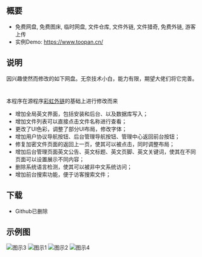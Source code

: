  ## 概要

 * 免费网盘, 免费图床, 临时网盘, 文件仓库, 文件外链, 文件猎奇, 免费外链, 游客上传
 * 实例Demo: https://www.toopan.cn/
 
## 说明

因兴趣使然而修改的如下网盘。无奈技术小白，能力有限，期望大佬们将它完善。
#
本程序在源程序[彩虹外链](http://blog.cccyun.cn/post-406.html)的基础上进行修改而来
 * 增加全局英文界面，包括安装和后台、以及数据库写入；
 * 增加文件列表可以直接点击文件名称进行查看；
 * 更改了UI色彩，调整了部分UI布局，修改字体；
 * 增加用户协议导航按钮、后台管理导航按钮、管理中心返回前台按钮；
 * 修复加密文件页面的返回上一页，使其可以被点击，同时调整布局；
 * 增加后台管理页面英文公告、英文标题、英文页脚、英文关键词，使其在不同页面可以设置展示不同内容；
 * 删除系统语言检测，使其可以被非中文系统访问；
 * 增加前台搜索功能，便于访客搜索文件；
## 下载
  * Github已删除
 ## 示例图
![图示3](https://mediy.oss-cn-beijing.aliyuncs.com/toopan%20github%E5%9B%BE%E7%89%87/4.png)
![图示1](https://mediy.oss-cn-beijing.aliyuncs.com/toopan%20github%E5%9B%BE%E7%89%87/2.png)
![图示2](https://mediy.oss-cn-beijing.aliyuncs.com/toopan%20github%E5%9B%BE%E7%89%87/3.png)
![图示4](https://mediy.oss-cn-beijing.aliyuncs.com/toopan%20github%E5%9B%BE%E7%89%87/5.png)
#
